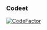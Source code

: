 ### Codeet
[![CodeFactor](https://www.codefactor.io/repository/github/williamneves/codeet/badge)](https://www.codefactor.io/repository/github/williamneves/codeet)
